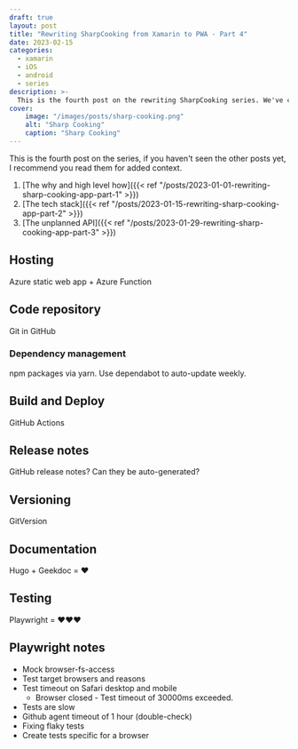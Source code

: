 ```yaml
---
draft: true
layout: post
title: "Rewriting SharpCooking from Xamarin to PWA - Part 4"
date: 2023-02-15
categories:
  - xamarin
  - iOS
  - android
  - series
description: >-
  This is the fourth post on the rewriting SharpCooking series. We've covered the coding parts this far, now, let's talk about DevOps.
cover:
    image: "/images/posts/sharp-cooking.png"
    alt: "Sharp Cooking"
    caption: "Sharp Cooking"
---
```


This is the fourth post on the series, if you haven't seen the other posts yet, I recommend you read them for added context.

1. [The why and high level how]({{< ref "/posts/2023-01-01-rewriting-sharp-cooking-app-part-1" >}})
2. [The tech stack]({{< ref "/posts/2023-01-15-rewriting-sharp-cooking-app-part-2" >}})
2. [The unplanned API]({{< ref "/posts/2023-01-29-rewriting-sharp-cooking-app-part-3" >}})

## Hosting
Azure static web app + Azure Function

## Code repository
Git in GitHub

### Dependency management
npm packages via yarn. Use dependabot to auto-update weekly.

## Build and Deploy
GitHub Actions

## Release notes
GitHub release notes? Can they be auto-generated?

## Versioning
GitVersion

## Documentation
Hugo + Geekdoc = ❤️

## Testing
Playwright = ❤️❤️❤️

## Playwright notes
* Mock browser-fs-access
* Test target browsers and reasons
* Test timeout on Safari desktop and mobile
  * Browser closed - Test timeout of 30000ms exceeded.
* Tests are slow
* Github agent timeout of 1 hour (double-check)
* Fixing flaky tests
* Create tests specific for a browser